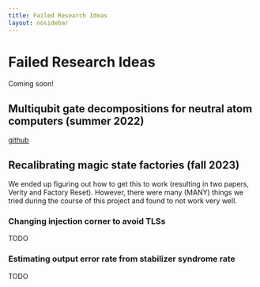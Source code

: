 ```yaml
---
title: Failed Research Ideas
layout: nosidebar
---
```


# Failed Research Ideas

Coming soon!

<!-- ## Trapped Ion Optimal Control (spring 2023) -->

<!-- ## Improved in-situ surface code recalibration (summer 2023) -->

## Multiqubit gate decompositions for neutral atom computers (summer 2022)
[github](https://github.com/jasonchadwick/decomp)


## Recalibrating magic state factories (fall 2023)

We ended up figuring out how to get this to work (resulting in two papers, Verity and Factory Reset). However, there were many (MANY) things we tried during the course of this project and found to not work very well.

### Changing injection corner to avoid TLSs

TODO

### Estimating output error rate from stabilizer syndrome rate

TODO


